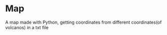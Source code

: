# Map
A map made with Python, getting coordinates from different coordinates(of volcanos) in a txt file
